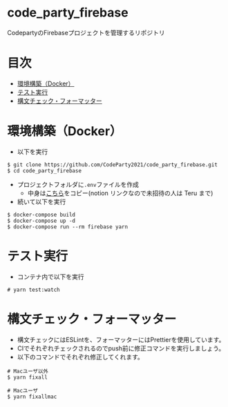 # code_party_firebase
CodepartyのFirebaseプロジェクトを管理するリポジトリ

# 目次
- [環境構築（Docker）](#環境構築docker)
- [テスト実行](#テスト実行)
- [構文チェック・フォーマッター](#構文チェックフォーマッター)

# 環境構築（Docker）
- 以下を実行
```
$ git clone https://github.com/CodeParty2021/code_party_firebase.git
$ cd code_party_firebase
```
- プロジェクトフォルダに`.env`ファイルを作成
  - 中身は[こちら](https://www.notion.so/Firebase-9ea6d66210d9401a9ca06fa795ab7500)をコピー(notion リンクなので未招待の人は Teru まで)
- 続いて以下を実行
```
$ docker-compose build
$ docker-compose up -d
$ docker-compose run --rm firebase yarn
```

# テスト実行
- コンテナ内で以下を実行
```
# yarn test:watch
```

# 構文チェック・フォーマッター
- 構文チェックにはESLintを、フォーマッターにはPrettierを使用しています。
- CIでそれぞれチェックされるのでpush前に修正コマンドを実行しましょう。
- 以下のコマンドでそれぞれ修正してくれます。
```
# Macユーザ以外
$ yarn fixall

# Macユーザ
$ yarn fixallmac
```
